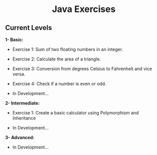 <h1 align="center"> Java Exercises </h1>

<h2> Current Levels </h2>

**1- Basic:**
- Exercise 1:
Sum of two floating numbers in an integer.

- Exercise 2:
Calculate the area of a triangle.

- Exercise 3:
Conversion from degrees Celsius to Fahrenheit and vice versa.

- Exercise 4:
Check if a number is even or odd.

- In Development...

**2- Intermediate:**
- Exercise 1:
Create a basic calculator using Polymorphism and Inheritance

- In Development...

**3- Advanced:**
- In Development...
